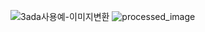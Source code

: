 ![3ada사용예-이미지변환](https://github.com/hyemiMoon/ahnlabsem17-chatGPT/assets/54827907/7a07ccf6-6b6c-4007-b42b-1c5663a13eda)
![processed_image](https://github.com/hyemiMoon/ahnlabsem17-chatGPT/assets/54827907/b41fdea8-be33-4f8e-83e7-6315d1b3d9ed)
